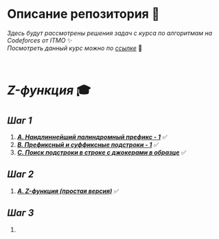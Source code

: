 # Описание репозитория :book:
*Здесь будут рассмотрены решения задач с курса по алгоритмам на Codeforces от ITMO* :sparkles:   
*Посмотреть данный курс можно по [ссылке](https://codeforces.com/edu/course/2)* :dizzy:  

<br/> 
  
# *Z-функция* :mortar_board:
## *Шаг 1*
1) [***A. Наидлиннейший палиндромный префикс - 1***](https://github.com/DenisStepanidenko/ITMO-Codeforces-Course/blob/master/src/ZFunction/Lesson1/Problem1/Solution.java) :white_check_mark:
2) [***B. Префиксный и суффиксные подстроки - 1***](https://github.com/DenisStepanidenko/ITMO-Codeforces-Course/blob/master/src/ZFunction/Lesson1/Problem2/Solution.java) :white_check_mark:
3) [***C. Поиск подстроки в строке с джокерами в образце***](https://github.com/DenisStepanidenko/ITMO-Codeforces-Course/blob/master/src/ZFunction/Lesson1/Problem3/Solution.java) :white_check_mark:
## *Шаг 2*
1) [***A. Z-функция (простая версия)***](https://github.com/DenisStepanidenko/ITMO-Codeforces-Course/blob/master/src/ZFunction/Lesson2/Problem1/Solution.java) :white_check_mark:
## *Шаг 3*
1) []()
